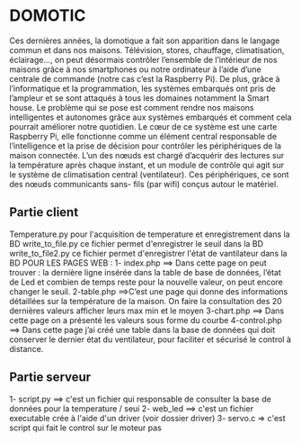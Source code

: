 # DOMOTIC 
Ces dernières années, la domotique a fait son apparition dans
le langage commun et dans nos maisons. Télévision, stores,
chauffage, climatisation, éclairage..., on peut désormais
contrôler l’ensemble de l’intérieur de nos maisons grâce à nos
smartphones ou notre ordinateur à l’aide d’une centrale de
commande (notre cas c’est la Raspberry Pi). De plus, grâce à
l’informatique et la programmation, les systèmes embarqués
ont pris de l’ampleur et se sont attaqués à tous les domaines
notamment la Smart house. Le problème qui se pose est
comment rendre nos maisons intelligentes et autonomes grâce
aux systèmes embarqués et comment cela pourrait améliorer
notre quotidien.
Le cœur de ce système est une carte Raspberry Pi, elle fonctionne comme un élément
central responsable de l’intelligence et la prise de décision pour contrôler
les périphériques de la maison connectée. L’un des nœuds est chargé
d’acquérir des lectures sur la température après chaque instant, et un
module de contrôle qui agit sur le système de climatisation central
(ventilateur). Ces périphériques, ce sont des nœuds communicants sans-
fils (par wifi) conçus autour le matériel.
## Partie client 
Temperature.py pour l'acquisition de temperature et enregistrement dans la BD 
write_to_file.py  ce fichier permet d'enregistrer le seuil dans la BD
write_to_file2.py  ce fichier permet d'enregistrer l'état de vantilateur dans la BD
POUR LES PAGES WEB :
1- index.php ==> Dans cette page on peut trouver : la dernière ligne insérée dans la table de base de
                  données, l’état de Led et combien de temps reste pour la nouvelle valeur, on peut encore changer le seuil.
2-table.php ==>C’est une page qui donne des informations détaillées sur la température de la maison. On
                  faire la consultation des 20 dernières valeurs afficher leurs max min et le moyen 
3-chart.php ==> Dans cette page on a présenté les valeurs sous forme du courbe
4-control.php ==>  Dans cette page j’ai créé une table dans la base de données qui doit conserver le dernier état
                    du ventilateur, pour faciliter et sécurisé le control à distance.
## Partie serveur 
1- script.py ==> c'est un fichier qui responsable de consulter la base de données pour la temperature / seui 
2- web_led ==> c'est un fichier executable crée à l'aide d'un driver (voir dossier driver)
3- servo.c => c'est script qui fait le control sur le moteur pas 
